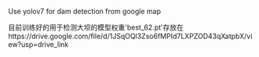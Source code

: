 Use yolov7 for dam detection from google map

目前训练好的用于检测大坝的模型权重'best_62.pt'存放在https://drive.google.com/file/d/1JSqOQl3Zso6fMPId7LXPZOD43qXatpbX/view?usp=drive_link
